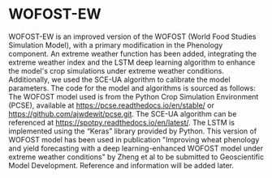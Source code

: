 # WOFOST-EW
WOFOST-EW is an improved version of the WOFOST (World Food Studies Simulation Model), with a primary modification in the Phenology component. An extreme weather function has been added, integrating the extreme weather index and the LSTM deep learning algorithm to enhance the model's crop simulations under extreme weather conditions. Additionally, we used the SCE-UA algorithm to calibrate the model parameters. The code for the model and algorithms is sourced as follows:
The WOFOST model used is from the Python Crop Simulation Environment (PCSE), available at https://pcse.readthedocs.io/en/stable/ or https://github.com/ajwdewit/pcse.git. 
The SCE-UA algorithm can be referenced at https://spotpy.readthedocs.io/en/latest/. 
The LSTM is implemented using the “Keras” library provided by Python. 
This version of WOFOST model has been used in publication "Improving wheat phenology and yield forecasting with a deep learning-enhanced WOFOST model under extreme weather conditions" by Zheng et al to be submitted to Geoscientific Model Development. Reference and information will be added later.
